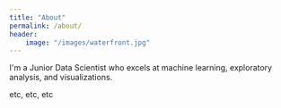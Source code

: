 ```yaml
---
title: "About"
permalink: /about/
header:
    image: "/images/waterfront.jpg"
---
```


I'm a Junior Data Scientist who excels at machine learning, exploratory analysis, and visualizations.

etc, etc, etc